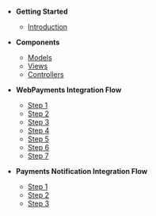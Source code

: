 - __Getting Started__
  - [Introduction](./Introduction/index.md)

- __Components__
   - [Models](READme.md#Models)
   - [Views](READme.md#Views)
   - [Controllers](READme.md#Controllers)


- __WebPayments Integration Flow__

  - [Step 1](./new-payments/index.md#step-1)
  - [Step 2](./new-payments/index.md#step-2)
  - [Step 3](./new-payments/index.md#step-3)
  - [Step 4](./new-payments/index.md#step-4)
  - [Step 5](./new-payments/index.md#step-5)
  - [Step 6](./new-payments/index.md#step-6)
  - [Step 7](./new-payments/index.md#step-7)



- __Payments Notification Integration Flow__
  - [Step 1](./sms-notifications/index.md#step-1)
  - [Step 2](./sms-notifications/index.md#step-2)
  - [Step 3](./sms-notifications/index.md#step-3)

